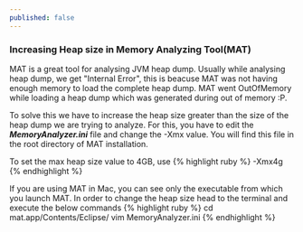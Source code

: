 ```yaml
---
published: false
---
```

### Increasing Heap size in Memory Analyzing Tool(MAT)

MAT is a great tool for analysing JVM heap dump. Usually while analysing heap dump, we get "Internal Error", this is beacuse MAT was not having enough memory to load the complete heap dump. MAT went OutOfMemory while loading a heap dump which was generated during out of memory :P.

To solve this we have to increase the heap size greater than the size of the heap dump we are trying to analyze. For this, you have to edit the _**MemoryAnalyzer.ini**_ file and change the -Xmx value. You will find this file in the root directory of MAT installation.

To set the max heap size value to 4GB, use
{% highlight ruby %}
-Xmx4g
{% endhighlight %}

If you are using MAT in Mac, you can see only the executable from which you launch MAT. In order to change the heap size head to the terminal and execute the below commands
{% highlight ruby %}
cd mat.app/Contents/Eclipse/
vim MemoryAnalyzer.ini
{% endhighlight %}
